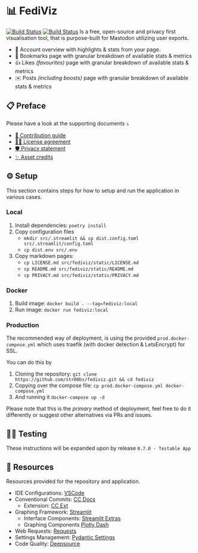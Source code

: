 # 📊 FediViz
[![Build Status](https://ci.cloud.adapdr.me/api/badges/str00bs/fediviz/status.svg?ref=refs/heads/main)](https://ci.cloud.adapdr.me/str00bs/fediviz)
[![Build Status](https://ci.cloud.adapdr.me/api/badges/str00bs/fediviz/status.svg?ref=refs/heads/ci_tmp)](https://ci.cloud.adapdr.me/str00bs/fediviz)
Is a free, open-source and privacy first visualisation tool, that is purpose-built for Mastodon utilizing user exports.
- 👱 Account overview with highlights & stats from your page.
- 📑 Bookmarks page with granular breakdown of available stats & metrics
- 👍 Likes *(favourites)* page with granular breakdown of available stats & metrics
- ✉️ Posts *(including boosts)* page with granular breakdown of available stats & metrics



## 📋 Preface
Please have a look at the supporting documents ⤵️
- [🤝 Contribution guide](./CONTRIBUTING.md)
- [🧑‍⚖️ License agreement](./LICENSE.md)
- [🛡️ Privacy statement](./PRIVACY.md)
- [✨ Asset credits](./CREDITS.md)


## ⚙️ Setup
This section contains steps for how to setup and run the application in various cases.

### Local
1. Install dependencies: `poetry install`
2. Copy configuration files
   - `mkdir src/.streamlit && cp dist.config.toml src/.streamlit/config.toml`
   - `cp dist.env src/.env`
3. Copy markdown pages:
   - `cp LICENSE.md src/fediviz/static/LICENSE.md`
   - `cp README.md src/fediviz/static/README.md`
   - `cp PRIVACY.md src/fediviz/static/PRIVACY.md`

### Docker
1. Build image: `docker build . --tag=fediviz:local`
2. Run image: `docker run fediviz:local`

### Production
The recommended way of deployment, is using the provided `prod.docker-compose.yml`
which uses traefik (with docker detection & LetsEncrypt) for SSL.

You can do this by
1. Cloning the repository: `git clone https://github.com/str00bs/fediviz.git && cd fediviz`
2. Copying over the compose file: `cp prod.docker-compose.yml docker-compose.yml`
3. And running it `docker-compose up -d `

Please note that this is the _primary_ method of deployment, feel free to do it differently or suggest other alternatives via PRs and issues.


## 🧑‍🔬 Testing
These instructions will be expanded upon by release `0.7.0 - Testable App`


## 🧰 Resources
Resources provided for the repository and application.

- IDE Configurations: [VSCode](resources/.vscode)
- Conventional Commits: [CC Docs](https://www.conventionalcommits.org/en/v1.0.0/)
  - Extension: [CC Ext](https://marketplace.visualstudio.com/items?itemName=vivaxy.vscode-conventional-commits)
- Graphing Framework: [Streamlit](https://docs.streamlit.io/)
   - Interface Components: [Streamlit Extras](https://extras.streamlit.app/)
   - Graphing Components [Plotly Dash](https://dash.plotly.com/)
- Web Requests: [Requests](https://requests.readthedocs.io/en/latest/)
- Settings Management: [Pydantic Settings](https://docs.pydantic.dev/latest/concepts/pydantic_settings/)
- Code Quality: [Deepsource](https://docs.deepsource.com/docs/introduction)
